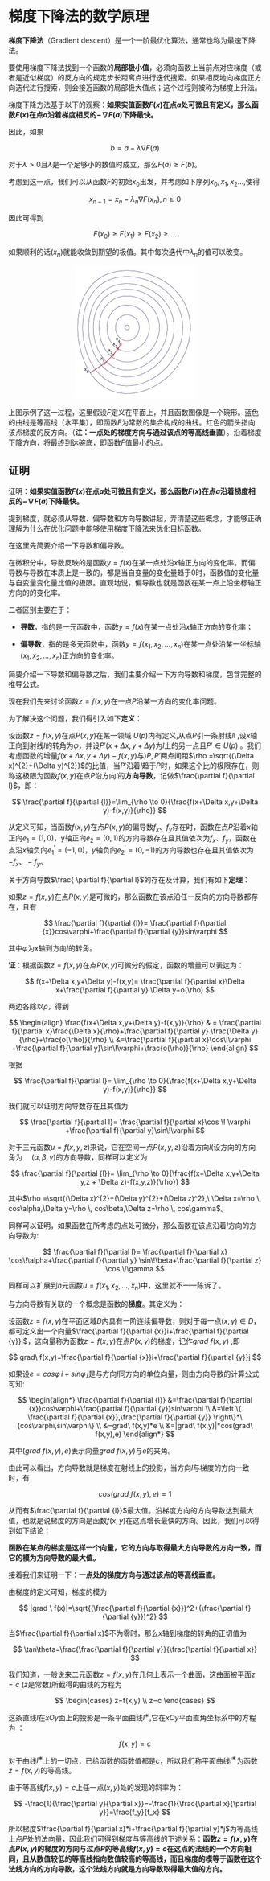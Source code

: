 # 梯度下降法的数学原理

<script src="https://cdnjs.cloudflare.com/ajax/libs/mathjax/2.7.0/MathJax.js?config=TeX-MML-AM_CHTML"></script>

**梯度下降法**（Gradient descent）是一个一阶最优化算法，通常也称为最速下降法。

要使用梯度下降法找到一个函数的**局部极小值**，必须向函数上当前点对应梯度（或者是近似梯度）的反方向的规定步长距离点进行迭代搜索。如果相反地向梯度正方向迭代进行搜索，则会接近函数的局部极大值点；这个过程则被称为梯度上升法。

梯度下降方法基于以下的观察：**如果实值函数$F(x)$在点$a$处可微且有定义，那么函数$F(x)$在点$a$沿着梯度相反的$- \nabla  F(a)$下降最快。**

因此，如果

$$
b=a-\lambda \nabla F(a)
$$

对于$\lambda>0$且$\lambda$是一个足够小的数值时成立，那么$F(a)\ge F(b)$。

考虑到这一点，我们可以从函数$F$的初始$x_0$出发，并考虑如下序列$x_0,x_1,x_2…$,使得

$$
x_{n-1} = x_n-\lambda_n \nabla F(x_n),n \ge0
$$

因此可得到

$$
F(x_0) \ge F(x_1) \ge F(x_2) \ge \dots
$$

如果顺利的话$(x_n)$就能收敛到期望的极值。其中每次迭代中$\lambda_n$的值可以改变。

<div align=center>
<img src=../image/Gradient_descent.jpg>
</div>

上图示例了这一过程，这里假设$F$定义在平面上，并且函数图像是一个碗形。蓝色的曲线是等高线（水平集），即函数$F​$为常数的集合构成的曲线。红色的箭头指向该点梯度的反方向。（**注：一点处的梯度方向与通过该点的等高线垂直**）。沿着梯度下降方向，将最终到达碗底，即函数*F*值最小的点。 

## 证明

证明：**如果实值函数$F(x)$在点$a$处可微且有定义，那么函数$F(x)$在点$a$沿着梯度相反的$- \nabla  F(a)$下降最快。**

提到梯度，就必须从导数、偏导数和方向导数讲起，弄清楚这些概念，才能够正确理解为什么在优化问题中能够使用梯度下降法来优化目标函数。

在这里先简要介绍一下导数和偏导数。

在微积分中，导数反映的是函数$y = f(x)$在某一点处沿$x$轴正方向的变化率。而偏导数与导数在本质上是一致的，都是当自变量的变化量趋于0时，函数值的变化量与自变量变化量比值的极限。直观地说，偏导数也就是函数在某一点上沿坐标轴正方向的的变化率。 

二者区别主要在于：

- **导数**，指的是一元函数中，函数$y = f(x)$在某一点处沿$x$轴正方向的变化率；

- **偏导数**，指的是多元函数中，函数$y=f(x_{1},x_{2},...,x_{n})$在某一点处沿某一坐标轴$(x_{1},x_{2},...,x_{n})$正方向的变化率。

简要介绍一下导数和偏导数之后，我们主要介绍一下方向导数和梯度，包含完整的推导公式。

现在我们先来讨论函数$z=f(x,y)$在一点$P$沿某一方向的变化率问题。

为了解决这个问题，我们得引入如下**定义**：

设函数$z=f(x,y)$在点$P(x,y)$在某一领域 $U(p)$内有定义,从点$P$引一条射线$l$l ,设$x$轴正向到射线$l$的转角为$\varphi$，并设$P'(x+\Delta x,y+\Delta y)$为$l$上的另一点且$P'\in U(p)$ 。我们考虑函数的增量$f(x+\Delta x,y+\Delta y)-f(x,y)$与$)P,P'$两点间距$\rho =\sqrt{(\Delta x)^{2}+(\Delta y)^{2}}$的比值，当$P'$沿着$l$趋于$P$时，如果这个比的极限存在，则称这极限为函数$f(x,y)$在点$P$沿方向$l$的**方向导数**，记做$\frac{\partial f}{\partial l}$，即：

$$
\frac{\partial f}{\partial {l}}=\lim_{\rho \to 0}{\frac{f(x+\Delta x,y+\Delta y)-f(x,y)}{\rho}}
$$

从定义可知，当函数$f(x,y)$在点$P(x,y)$的偏导数$f_x 、f_y$存在时，函数在点$P$沿着$x$轴正向$e_1=(1,0)$，y轴正向$e_2=(0,1)$的方向导数存在且其值依次为$f_x 、f_y$，函数在点沿$x$轴负向$e_1^′=(-1,0)$，$y$轴负向$e_2^′=(0,-1)$的方向导数也存在且其值依次为$-f_x 、-f_y$。

关于方向导数$\frac{ \partial f}{\partial l}$的存在及计算，我们有如下**定理**：

如果$z=f(x,y)$在点$P(x,y)$是可微的，那么函数在该点沿任一反向的方向导数都存在，且有

$$
\frac{\partial f}{\partial {l}}=
\frac{\partial f}{\partial {x}}cos\varphi+\frac{\partial f}{\partial {y}}sin\varphi
$$

其中$\varphi$为$x$轴到方向$l$的转角。

**证**：根据函数$z=f(x,y)$在点$P(x,y)$可微分的假定，函数的增量可以表达为：

$$
f(x+\Delta x,y+\Delta y)-f(x,y)=
\frac{\partial f}{\partial x}\Delta x+\frac{\partial f}{\partial y} \Delta y+o(\rho)
$$

两边各除以$\rho$，得到

$$
\begin{align}
\frac{f(x+\Delta x,y+\Delta y)-f(x,y)}{\rho} & = \frac{\partial f}{\partial x}\frac{\Delta x}{\rho}+\frac{\partial f}{\partial y} \frac{\Delta y}{\rho}+\frac{o(\rho)}{\rho} \\
&=\frac{\partial f}{\partial x}\cos\!\varphi +\frac{\partial f}{\partial y}\sin\!\varphi+\frac{o(\rho)}{\rho} 
\end{align}
$$

根据

$$
\frac{\partial f}{\partial l}=
\lim_{\rho \to 0}{\frac{f(x+\Delta x,y+\Delta y)-f(x,y)}{\rho}}
$$

我们就可以证明方向导数存在且其值为

$$
\frac{\partial f}{\partial l}=
\frac{\partial f}{\partial x}\cos \! \varphi +\frac{\partial f}{\partial y}\sin\!\varphi
$$

对于三元函数$u=f(x,y,z)$来说，它在空间一点$P(x,y,z)$沿着方向$l$(设方向的方向角为
　$(\alpha,\beta,\gamma)$的方向导数，同样可以定义为

$$
\frac{\partial f}{\partial {l}}=
\lim_{\rho \to 0}{\frac{f(x+\Delta x,y+\Delta y,z + \Delta z)-f(x,y,z)}{\rho}}
$$

其中$\rho =\sqrt{(\Delta x)^{2}+(\Delta y)^{2}+(\Delta z)^2},\ \Delta x=\rho \, cos\alpha,\Delta y=\rho \, cos\beta,\Delta z=\rho \, cos\gamma$。

同样可以证明，如果函数在所考虑的点处可微分，那么函数在该点沿着$l$方向的方向导数为:

$$
\frac{\partial f}{\partial l}=
\frac{\partial f}{\partial x} \cos\!\alpha+\frac{\partial f}{\partial y} \sin\!\beta+\frac{\partial f}{\partial z} \cos \!\gamma
$$

同样可以扩展到$n$元函数$u=f(x_1,x_2,...,x_n)$中，这里就不一一陈诉了。

与方向导数有关联的一个概念是函数的**梯度**。其定义为：

设函数$z=f(x,y)$在平面区域$D$内具有一阶连续偏导数，则对于每一点$(x,y)\in D$，都可定义出一个向量$\frac{\partial f}{\partial {x}}i+\frac{\partial f}{\partial {y}}j$，这向量称为函数$z=f(x,y)$在点$P(x,y)$的梯度，记作$grad\ f(x,y)$ ,即

$$
grad\ f(x,y)=\frac{\partial f}{\partial {x}}i+\frac{\partial f}{\partial {y}}j
$$

如果设$e=cos \varphi \,i+sin \varphi \,j$是与方向$l$同方向的单位向量，则由方向导数的计算公式可知:

$$
\begin{align*}
\frac{\partial f}{\partial {l}}
&=\frac{\partial f}{\partial {x}}cos\varphi+\frac{\partial f}{\partial {y}}sin\varphi \\
&=\left \{ \frac{\partial f}{\partial {x}},\frac{\partial f}{\partial {y}} \right\}*\{cos\varphi,sin\varphi\} \\
&=grad\ f(x,y)*e \\
&=|grad\ f(x,y)|*cos(grad\ f(x,y),e)
\end{align*}
$$

其中$(grad\ f(x,y),e)$表示向量$grad\ f(x,y)$与$e$的夹角。

由此可以看出，方向导数就是梯度在射线上的投影，当方向$l$与梯度的方向一致时，有

$$
cos\left(grad\ f(x,y),e\right)=1
$$

从而有$\frac{\partial f}{\partial {l}}$最大值。沿梯度方向的方向导数达到最大值，也就是说梯度的方向是函数$f(x,y)$在这点增长最快的方向。因此，我们可以得到如下结论：

**函数在某点的梯度是这样一个向量，它的方向与取得最大方向导数的方向一致，而它的模为方向导数的最大值。**

接着我们来证明一下：**一点处的梯度方向与通过该点的等高线垂直。**

由梯度的定义可知，梯度的模为

$$
|grad \ f(x)|=\sqrt{(\frac{\partial f}{\partial {x}})^2+(\frac{\partial f}{\partial {y}})^2}
$$

当$\frac{\partial f}{\partial x}$不为零时，那么$x$轴到梯度的转角的正切值为

$$
\tan\theta=\frac{\frac{\partial f}{\partial y}}{\frac{\partial f}{\partial x}}
$$

我们知道，一般说来二元函数$z=f(x,y)$在几何上表示一个曲面，这曲面被平面$z=c$ ($z$是常数)所截得的曲线的方程为

$$
\begin{cases}
z=f(x,y) \\
z=c
\end{cases}
$$

这条直线$l$在$xOy$面上的投影是一条平面曲线$l^∗$,它在$xOy$平面直角坐标系中的方程为 ：

$$
f(x,y)=c
$$

对于曲线$l^∗$上的一切点，已给函数的函数值都是$c$，所以我们称平面曲线$l^∗$为函数$z=f(x,y)$的等高线。

由于等高线$f(x,y)=c$上任一点$(x,y)$处的发现的斜率为：

$$
-\frac{1}{\frac{\partial y}{\partial x}}=-\frac{1}{\frac{\partial x}{\partial y}}=\frac{f_y}{f_x}
$$

所以梯度$\frac{\partial f}{\partial x}*i+\frac{\partial f}{\partial y}*j$为等高线上点$P$处的法向量，因此我们可得到梯度与等高线的下述关系：**函数$z=f(x,y)$在点$P(x,y)$的梯度的方向与过点$P$的等高线$f(x,y)=c$在这点的法线的一个方向相同，且从数值较低的等高线指向数值较高的等高线，而且梯度的模等于函数在这个法线方向的方向导数，这个法线方向就是方向导数取得最大值的方向。**
